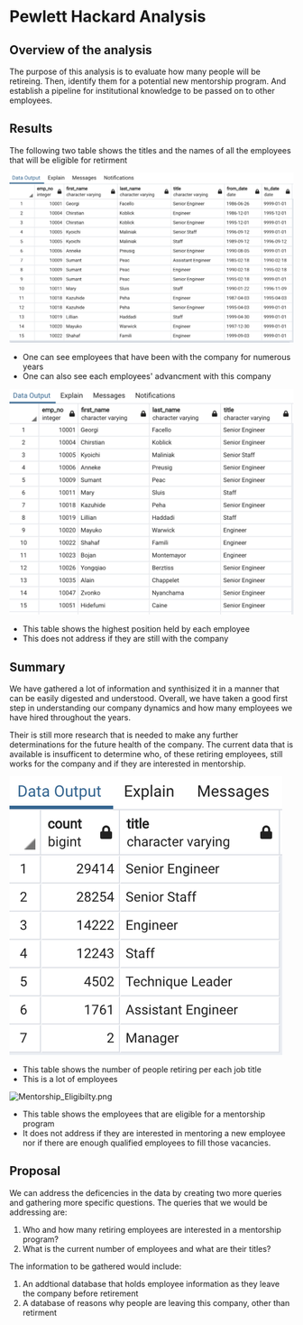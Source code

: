 # Pewlett Hackard Analysis

## Overview of the analysis

The purpose of this analysis is to evaluate how many people will be retireing.  Then, identify them for a potential new mentorship program. And establish a pipeline for institutional knowledge to be passed on to other employees.  

## Results
The following two table shows the titles and the names of all the employees that will be eligible for retirment

![Retirement_Titles.png](Data/Retirement_Titles.png) 

 - One can see employees that have been with the company for numerous years
 - One can also see each employees' advancment with this company

![Unique_Titles.png](Data/Unique_Titles.png)

 - This table shows the highest position held by each employee
 - This does not address if they are still with the company

## Summary

We have gathered a lot of information and synthisized it in a manner that can be easily digested and understood.  Overall, we have taken a good first step in understanding our company dynamics and how many employees we have hired throughout the years.  

Their is still more research that is needed to make any further determinations for the future health of the company.  The current data that is available is insufficent to determine who, of these retiring employees, still works for the company and if they are interested in mentorship.  

![Retiring_Titles.png](Data/Retiring_Titles.png)

- This table shows the number of people retiring per each job title
- This is a lot of employees

![Mentorship_Eligibilty.png](Data/Mentorship_Eligibilty)

- This table shows the employees that are eligible for a mentorship program
- It does not address if they are interested in mentoring a new employee nor if there are enough qualified employees to fill those vacancies.  

## Proposal

We can address the deficencies in the data by creating two more queries and gathering more specific questions. The queries that we would be addressing are:

1) Who and how many retiring employees are interested in a mentorship program?
2) What is the current number of employees and what are their titles?

The information to be gathered would include:
1) An addtional database that holds employee information as they leave the company before retirement
2) A database of reasons why people are leaving this company, other than retirment

